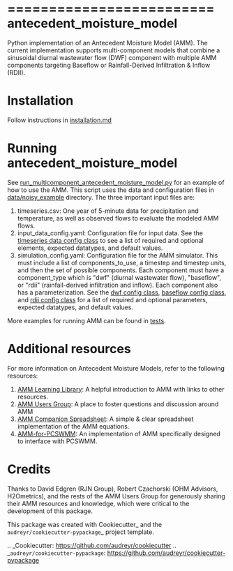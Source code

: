 =========================
antecedent_moisture_model
=========================

Python implementation of an Antecedent Moisture Model (AMM). The current implementation supports multi-component models that combine a sinusoidal diurnal wastewater flow (DWF) component with multiple AMM components targeting Baseflow or Rainfall-Derived Infiltration & Inflow (RDII).

# Installation
Follow instructions in [installation.md](docs/installation.md)

# Running antecedent_moisture_model
See [run_multicomponent_antecedent_moisture_model.py](run_multicomponent_simulation.py) for an example of how to use the AMM. This script uses the data and configuration files in [data/noisy_example](data/noisy_example/) directory. The three important input files are:

1. timeseries.csv: One year of 5-minute data for precipitation and temperature, as well as observed flows to evaluate the modeled AMM flows. 
2. input_data_config.yaml: Configuration file for input data. See the [timeseries data config class](antecedent_moisture_model/timeseries/datamodel.py) to see a list of required and optional elements, expected datatypes, and default values.
3. simulation_config.yaml: Configuration file for the AMM simulator. This must include a list of components_to_use, a timestep and timestep units, and then the set of possible components. Each component must have a component_type which is "dwf" (diurnal wastewater flow), "baseflow", or "rdii" (rainfall-derived infiltration and inflow). Each component also has a parameterization. See the [dwf config class](antecedent_moisture_model/simulator/dwf.py), [baseflow config class](antecedent_moisture_model/simulator/amm_baseflow.py), and [rdii config class](antecedent_moisture_model/simulator/amm_rdii.py) for a list of required and optional parameters, expected datatypes, and default values.

More examples for running AMM can be found in [tests](tests/).

# Additional resources 
For more information on Antecedent Moisture Models, refer to the following resources:
1. [AMM Learning Library](https://h2ometrics.com/antecedent-moisture-model/): A helpful introduction to AMM with links to other resources.
2. [AMM Users Group](https://groups.google.com/u/1/g/amm-users/): A place to foster questions and discussion around AMM
3. [AMM Companion Spreadsheet](https://view.officeapps.live.com/op/view.aspx?src=https%3A%2F%2Fwww.h2ometrics.com%2Fwp-content%2Fuploads%2FAMM-Master-Companion-Spreadsheet.xlsx&wdOrigin=BROWSELINK): A simple & clear spreadsheet implementation of the AMM equations.
4. [AMM-for-PCSWMM](https://github.com/RJNGroup/AMM-for-PCSWMM): An implementation of AMM specifically designed to interface with PCSWMM.

	
# Credits

Thanks to David Edgren (RJN Group), Robert Czachorski (OHM Advisors, H2Ometrics), and the rests of the AMM Users Group for generously sharing their AMM resources and knowledge, which were critical to the development of this package.

This package was created with Cookiecutter_ and the `audreyr/cookiecutter-pypackage`_ project template.

.. _Cookiecutter: https://github.com/audreyr/cookiecutter
.. _`audreyr/cookiecutter-pypackage`: https://github.com/audreyr/cookiecutter-pypackage
